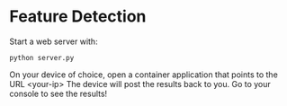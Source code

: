 # Feature Detection

Start a web server with:

```
python server.py
```

On your device of choice, open a container application that points to the URL \<your-ip>
The device will post the results back to you.
Go to your console to see the results!
